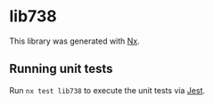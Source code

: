 # lib738

This library was generated with [Nx](https://nx.dev).

## Running unit tests

Run `nx test lib738` to execute the unit tests via [Jest](https://jestjs.io).

